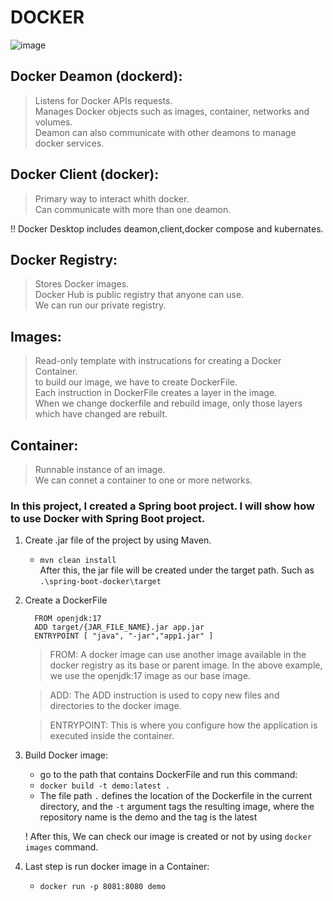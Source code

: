 # DOCKER 
<a style= witdh:70px height:20px>![image](https://github.com/user-attachments/assets/406f05f5-afd2-4ca4-8844-8b5e3befd7f8)</a>

## Docker Deamon (dockerd): 
> Listens for Docker APIs requests.<br>
> Manages Docker objects such as images, container, networks and volumes.<br>
> Deamon can also communicate with other deamons to manage docker services.<br>

## Docker Client (docker):
> Primary way to interact whith docker.<br>
> Can communicate with more than one deamon.<br> 

!! Docker Desktop includes deamon,client,docker compose and kubernates.

## Docker Registry:
> Stores Docker images.<br>
> Docker Hub is public registry that anyone can use.<br>
> We can run our private registry.<br>

## Images:
> Read-only template with instrucations for creating a Docker Container.<br>
> to build our image, we have to create DockerFile.<br>
> Each instruction in DockerFile creates a layer in the image.<br>
> When we change dockerfile and rebuild image, only those layers which have changed are rebuilt.<br>

## Container:
> Runnable instance of an image.<br>
> We can connet a container to one or more networks.<br>


### In this project, I created a Spring boot project. I will show how to use Docker with Spring Boot project.

1) Create .jar file of the project by using Maven.
   - `mvn clean install` <br>
  After this, the jar file will be created under the target path. Such as `.\spring-boot-docker\target`
     
2) Create a DockerFile
   ```
     FROM openjdk:17 
     ADD target/{JAR_FILE_NAME}.jar app.jar
     ENTRYPOINT [ "java", "-jar","app1.jar" ]
   ```

   > FROM: A docker image can use another image available in the docker registry as its base or parent image. In the above example, we use the openjdk:17 image as our base image.<br>
   
   > ADD: The ADD instruction is used to copy new files and directories to the docker image.<br>
   
   > ENTRYPOINT: This is where you configure how the application is executed inside the container.

4) Build Docker image:
   - go to the path that contains DockerFile and run this command: <br>
   - `docker build -t demo:latest . `<br>
   - The file path `.` defines the location of the Dockerfile in the current directory, and the `-t` argument tags the resulting image, where the repository name is the demo and the tag is the latest<br>

   ! After this, We can check our image is created or not by using `docker images` command.

5) Last step is run docker image in a Container:
   - `docker run -p 8081:8080 demo`

  


